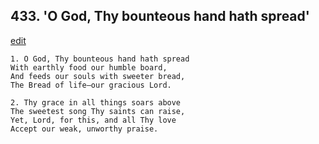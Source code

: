 
## 433.  'O God, Thy bounteous hand hath spread'
[edit](https://docs.google.com/document/d/1Ekbvl3X8AYCW-ewkOsjkKKV8qaqMV1rS/edit?mode=html)



    1. O God, Thy bounteous hand hath spread
    With earthly food our humble board, 
    And feeds our souls with sweeter bread, 
    The Bread of life—our gracious Lord.

    2. Thy grace in all things soars above
    The sweetest song Thy saints can raise, 
    Yet, Lord, for this, and all Thy love 
    Accept our weak, unworthy praise.
